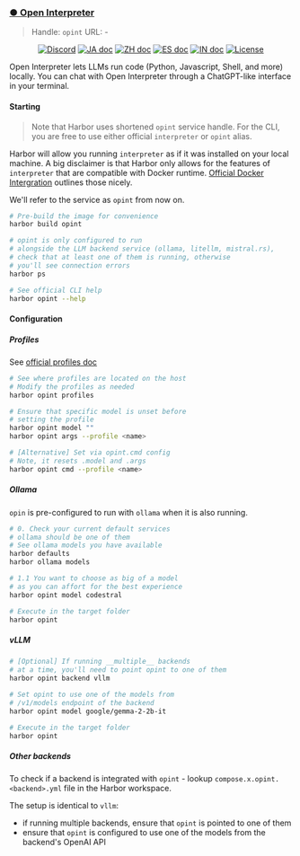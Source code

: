 ### [● Open Interpreter](https://github.com/OpenInterpreter/open-interpreter)

> Handle: `opint`
> URL: -

<p align="center">
    <a href="https://discord.gg/Hvz9Axh84z">
        <img alt="Discord" src="https://img.shields.io/discord/1146610656779440188?logo=discord&style=flat&logoColor=white"/></a>
    <a href="https://github.com/OpenInterpreter/open-interpreter/blob/main/docs/README_JA.md"><img src="https://img.shields.io/badge/ドキュメント-日本語-white.svg" alt="JA doc"/></a>
    <a href="https://github.com/OpenInterpreter/open-interpreter/blob/main/docs/README_ZH.md"><img src="https://img.shields.io/badge/文档-中文版-white.svg" alt="ZH doc"/></a>
    <a href="https://github.com/OpenInterpreter/open-interpreter/blob/main/docs/README_ES.md"> <img src="https://img.shields.io/badge/Español-white.svg" alt="ES doc"/></a>
    <a href="https://github.com/OpenInterpreter/open-interpreter/blob/main/docs/README_IN.md"><img src="https://img.shields.io/badge/Hindi-white.svg" alt="IN doc"/></a>
    <a href="https://github.com/OpenInterpreter/open-interpreter/blob/main/LICENSE"><img src="https://img.shields.io/static/v1?label=license&message=AGPL&color=white&style=flat" alt="License"/></a>
</p>

Open Interpreter lets LLMs run code (Python, Javascript, Shell, and more) locally. You can chat with Open Interpreter through a ChatGPT-like interface in your terminal.

#### Starting

> Note that Harbor uses shortened `opint` service handle. For the CLI, you are free to use either official `interpreter` or `opint` alias.

Harbor will allow you running `interpreter` as if it was installed on your local machine. A big disclaimer is that Harbor only allows for the features of `interpreter` that are compatible with Docker runtime. [Official Docker Intergration](https://docs.openinterpreter.com/integrations/docker) outlines those nicely.

We'll refer to the service as `opint` from now on.

```bash
# Pre-build the image for convenience
harbor build opint

# opint is only configured to run
# alongside the LLM backend service (ollama, litellm, mistral.rs),
# check that at least one of them is running, otherwise
# you'll see connection errors
harbor ps

# See official CLI help
harbor opint --help
```

#### Configuration

##### Profiles

See [official profiles doc](https://docs.openinterpreter.com/guides/profiles)

```bash
# See where profiles are located on the host
# Modify the profiles as needed
harbor opint profiles

# Ensure that specific model is unset before
# setting the profile
harbor opint model ""
harbor opint args --profile <name>

# [Alternative] Set via opint.cmd config
# Note, it resets .model and .args
harbor opint cmd --profile <name>
```

##### Ollama

`opin` is pre-configured to run with `ollama` when it is also running.

```bash
# 0. Check your current default services
# ollama should be one of them
# See ollama models you have available
harbor defaults
harbor ollama models

# 1.1 You want to choose as big of a model
# as you can affort for the best experience
harbor opint model codestral

# Execute in the target folder
harbor opint
```

##### vLLM

```bash
# [Optional] If running __multiple__ backends
# at a time, you'll need to point opint to one of them
harbor opint backend vllm

# Set opint to use one of the models from
# /v1/models endpoint of the backend
harbor opint model google/gemma-2-2b-it

# Execute in the target folder
harbor opint
```

##### Other backends

To check if a backend is integrated with `opint` - lookup `compose.x.opint.<backend>.yml` file in the Harbor workspace.

The setup is identical to `vllm`:
- if running multiple backends, ensure that `opint` is pointed to one of them
- ensure that `opint` is configured to use one of the models from the backend's OpenAI API
